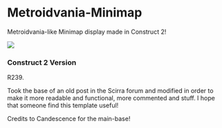 # Metroidvania-Minimap
Metroidvania-like Minimap display made in Construct 2!

![](https://i.gyazo.com/9697b59a6cf4edfaed579ea23e2c623d.png)

### Construct 2 Version
R239.

Took the base of an old post in the Scirra forum and modified in order to make it more readable and functional, more commented and stuff. I hope that someone find this template useful!

Credits to Candescence for the main-base!

